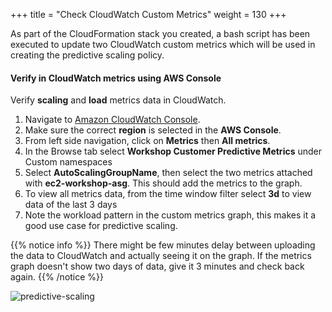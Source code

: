 +++
title = "Check CloudWatch Custom Metrics"
weight = 130
+++

As part of the CloudFormation stack you created, a bash script has been executed to update two CloudWatch custom metrics which will be used in creating the predictive scaling policy.

#### Verify in CloudWatch metrics using AWS Console

Verify **scaling** and **load** metrics data in CloudWatch.

1. Navigate to [Amazon CloudWatch Console](https://console.aws.amazon.com/cloudwatch).
2. Make sure the correct **region** is selected in the **AWS Console**.
3. From left side navigation, click on **Metrics** then **All metrics**.
4. In the Browse tab select **Workshop Customer Predictive Metrics** under Custom namespaces
5. Select **AutoScalingGroupName**, then select the two metrics attached with **ec2-workshop-asg**. This should add the metrics to the graph.
6. To view all metrics data, from the time window filter select **3d** to view data of the last 3 days
7. Note the workload pattern in the custom metrics graph, this makes it a good use case for predictive scaling.

{{% notice info %}}
There might be few minutes delay between uploading the data to CloudWatch and actually seeing it on the graph. If the metrics graph doesn't show two days of data, give it 3 minutes and check back again.
{{% /notice %}}

![predictive-scaling](/images/efficient-and-resilient-ec2-auto-scaling/cloudwatch-custom-metrics-graph.png)
